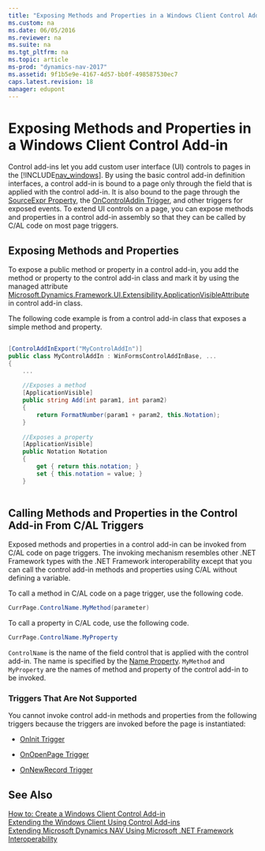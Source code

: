 ```yaml
---
title: "Exposing Methods and Properties in a Windows Client Control Add-in"
ms.custom: na
ms.date: 06/05/2016
ms.reviewer: na
ms.suite: na
ms.tgt_pltfrm: na
ms.topic: article
ms-prod: "dynamics-nav-2017"
ms.assetid: 9f1b5e9e-4167-4d57-bb0f-498587530ec7
caps.latest.revision: 18
manager: edupont
---
```

# Exposing Methods and Properties in a Windows Client Control Add-in
Control add-ins let you add custom user interface \(UI\) controls to pages in the [!INCLUDE[nav_windows](includes/nav_windows_md.md)]. By using the basic control add-in definition interfaces, a control add-in is bound to a page only through the field that is applied with the control add-in. It is also bound to the page through the [SourceExpr Property](SourceExpr-Property.md), the [OnControlAddin Trigger](OnControlAddin-Trigger.md), and other triggers for exposed events. To extend UI controls on a page, you can expose methods and properties in a control add-in assembly so that they can be called by C/AL code on most page triggers.  
  
## Exposing Methods and Properties  
 To expose a public method or property in a control add-in, you add the method or property to the control add-in class and mark it by using the managed attribute [Microsoft.Dynamics.Framework.UI.Extensibility.ApplicationVisibleAttribute](assetId:///T:Microsoft.Dynamics.Framework.UI.Extensibility.ApplicationVisibleAttribute) in control add-in class.  
  
 The following code example is from a control add-in class that exposes a simple method and property.  
  
```c#  
  
[ControlAddInExport("MyControlAddIn")]  
public class MyControlAddIn : WinFormsControlAddInBase, ...  
{  
    ...  
  
    //Exposes a method  
    [ApplicationVisible]  
    public string Add(int param1, int param2)  
    {  
        return FormatNumber(param1 + param2, this.Notation);  
    }  
  
    //Exposes a property  
    [ApplicationVisible]  
    public Notation Notation  
    {  
        get { return this.notation; }  
        set { this.notation = value; }  
    }  
  
```  
  
## Calling Methods and Properties in the Control Add-in From C/AL Triggers  
 Exposed methods and properties in a control add-in can be invoked from C/AL code on page triggers. The invoking mechanism resembles other .NET Framework types with the .NET Framework interoperability except that you can call the control add-in methods and properties using C/AL without defining a variable.  
  
 To call a method in C/AL code on a page trigger, use the following code.  
  
```c#  
CurrPage.ControlName.MyMethod(parameter)  
```  
  
 To call a property in C/AL code, use the following code.  
  
```c#  
CurrPage.ControlName.MyProperty  
```  
  
 `ControlName` is the name of the field control that is applied with the control add-in. The name is specified by the [Name Property](Name-Property-duplicate.md). `MyMethod` and `MyProperty` are the names of method and property of the control add-in to be invoked.  
  
### Triggers That Are Not Supported  
 You cannot invoke control add-in methods and properties from the following triggers because the triggers are invoked before the page is instantiated:  
  
-   [OnInit Trigger](OnInit-Trigger.md)  
  
-   [OnOpenPage Trigger](OnOpenPage-Trigger.md)  
  
-   [OnNewRecord Trigger](OnNewRecord-Trigger.md)  
  
## See Also  
 [How to: Create a Windows Client Control Add-in](How-to--Create-a-Windows-Client-Control-Add-in.md)   
 [Extending the Windows Client Using Control Add-ins](Extending-the-Windows-Client-Using-Control-Add-ins.md)   
 [Extending Microsoft Dynamics NAV Using Microsoft .NET Framework Interoperability](Extending-Microsoft-Dynamics-NAV-Using-Microsoft-.NET-Framework-Interoperability.md)